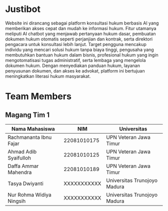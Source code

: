 # Justibot
Website ini dirancang sebagai platform konsultasi hukum berbasis AI yang memberikan akses cepat dan mudah ke informasi hukum. Fitur utamanya meliputi AI chatbot yang menjawab pertanyaan hukum dasar, pembuatan dokumen hukum otomatis seperti perjanjian dan kontrak, serta direktori pengacara untuk konsultasi lebih lanjut. Target pengguna mencakup individu yang mencari solusi hukum tanpa biaya tinggi, pengusaha yang membutuhkan bantuan hukum dalam bisnis, profesional hukum yang ingin mengotomatisasi tugas administratif, serta lembaga yang mengelola dokumen hukum. Dengan menyediakan panduan hukum, layanan penyusunan dokumen, dan akses ke advokat, platform ini bertujuan meningkatkan literasi hukum masyarakat.

# Team Members
## Magang Tim 1

| Nama Mahasiswa              | NIM         | Universitas                     |
|-----------------------------|-------------|---------------------------------|
| Rachmananta Ibnu Fajar      | 22081010175 | UPN Veteran Jawa Timur          |
| Ahmad Adib Syaifulloh       | 22081010125 | UPN Veteran Jawa Timur          |
| Daffa Ammar Mahendra        | 22081010189 | UPN Veteran Jawa Timur          |
| Tasya Dwiyanti              | XXXXXXXXXXX | Universitas Trunojoyo Madura    |
| Nur Rohma Widiya Ningsih    | XXXXXXXXXXX | Universitas Trunojoyo Madura    |

<!--
# Project Document: 
<li><a href="https://docs.google.com/document/d/1tNYSJWg5HRhaJmNtkJy28F2MRVS__VLo0YFIp5w8swM/edit?tab=t.0">Project Plan</a></li>
<li><a href="https://docs.google.com/document/d/1C7C9ddrDYn-waasv8Bqch0cq0i83Mxb7Nloe6r4uIM0/edit?tab=t.0">Project Brief</a></li>
-->
